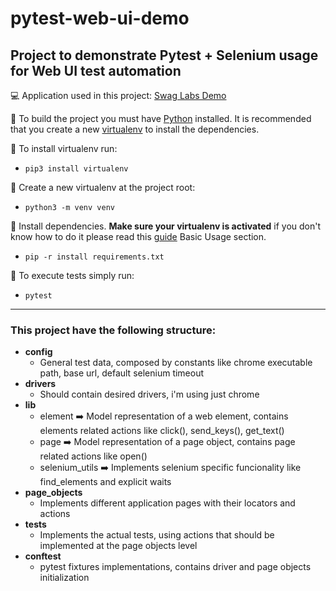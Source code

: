 # pytest-web-ui-demo
Project to demonstrate Pytest + Selenium usage for Web UI test automation
---

:computer: Application used in this project: [Swag Labs Demo](https://www.saucedemo.com/)

:red_circle: To build the project you must have [Python](https://www.python.org/) installed.
It is recommended that you create a new [virtualenv](https://virtualenv.pypa.io/en/latest/) to install the dependencies. 

:large_orange_diamond: To install virtualenv run:
- `pip3 install virtualenv`

:large_orange_diamond: Create a new virtualenv at the project root:
- `python3 -m venv venv`

:large_orange_diamond: Install dependencies. **Make sure your virtualenv is activated** if you don't know how to do it please read this [guide](https://docs.python-guide.org/dev/virtualenvs/) Basic Usage section.
- `pip -r install requirements.txt`

:large_blue_diamond: To execute tests simply run:
- `pytest`
---
### This project have the following structure:
- **config**
  - General test data, composed by constants like chrome executable path, base url, default selenium timeout
- **drivers**
  - Should contain desired drivers, i'm using just chrome
- **lib**
  - element :arrow_right: Model representation of a web element, contains elements related actions like click(), send_keys(), get_text()
  - page :arrow_right: Model representation of a page object, contains page related actions like open()
  - selenium_utils :arrow_right: Implements selenium specific funcionality like find_elements and explicit waits
- **page_objects**
  - Implements different application pages with their locators and actions
- **tests**
  - Implements the actual tests, using actions that should be implemented at the page objects level
- **conftest**
  - pytest fixtures implementations, contains driver and page objects initialization
